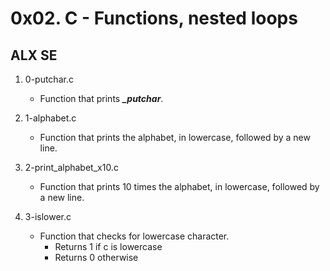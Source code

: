 # 0x02. C - Functions, nested loops
## ALX SE

1. 0-putchar.c
   - Function that prints ***_putchar***.

2. 1-alphabet.c
   - Function that prints the alphabet, in lowercase, followed by a new line.

3. 2-print_alphabet_x10.c
   - Function that prints 10 times the alphabet, in lowercase, followed by a new line.

4. 3-islower.c
   - Function that checks for lowercase character.
     - Returns 1 if c is lowercase
     - Returns 0 otherwise

